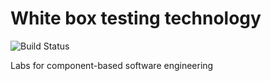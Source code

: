 # White box testing technology

![Build Status](https://travis-ci.org/ddynikov/Tests.svg?branch=main)

Labs for component-based software engineering
